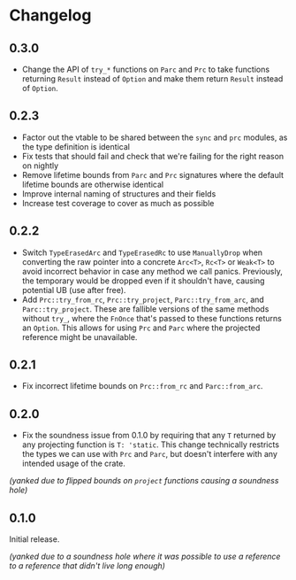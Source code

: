 # Changelog

## 0.3.0
- Change the API of `try_*` functions on `Parc` and `Prc` to take functions returning `Result` instead of `Option` and make them return `Result` instead of `Option`.

## 0.2.3
- Factor out the vtable to be shared between the `sync` and `prc` modules, as the type definition is identical
- Fix tests that should fail and check that we're failing for the right reason on nightly
- Remove lifetime bounds from `Parc` and `Prc` signatures where the default lifetime bounds are otherwise identical
- Improve internal naming of structures and their fields
- Increase test coverage to cover as much as possible

## 0.2.2
- Switch `TypeErasedArc` and `TypeErasedRc` to use `ManuallyDrop` when converting the raw pointer into a concrete `Arc<T>`, `Rc<T>` or `Weak<T>` to avoid incorrect behavior in case any method we call panics. Previously, the temporary would be dropped even if it shouldn't have, causing potential UB (use after free).
- Add `Prc::try_from_rc`, `Prc::try_project`, `Parc::try_from_arc`, and `Parc::try_project`. These are fallible versions of the same methods without `try_`, where the `FnOnce` that's passed to these functions returns an `Option`. This allows for using `Prc` and `Parc` where the projected reference might be unavailable.

## 0.2.1
- Fix incorrect lifetime bounds on `Prc::from_rc` and `Parc::from_arc`.

## 0.2.0
- Fix the soundness issue from 0.1.0 by requiring that any `T` returned by any projecting function is `T: 'static`. This change technically restricts the types we can use with `Prc` and `Parc`, but doesn't interfere with any intended usage of the crate.

*(yanked due to flipped bounds on `project` functions causing a soundness hole)*

## 0.1.0
Initial release.

*(yanked due to a soundness hole where it was possible to use a reference to a reference that didn't live long enough)*